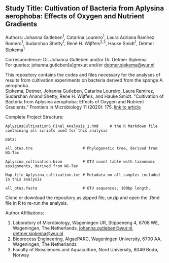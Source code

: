 

Study Title: Cultivation of Bacteria from Aplysina aerophoba: Effects of Oxygen and Nutrient Gradients
----------------------------------------------------------------------------------
Authors: Johanna Gutleben<sup>1</sup>, Catarina Loureiro<sup>1</sup>, Laura Adriana Ramírez Romero<sup>1</sup>, Sudarshan Shetty<sup>1</sup>, René H. Wijffels<sup>2,3</sup>, Hauke Smidt<sup>1</sup>, Detmer Sipkema<sup>1</sup>  

Correspondence: Dr. Johanna Gutleben and/or Dr. Detmer Sipkema  
For queries: johanna.gutleben[a]gmx.at and/or detmer.sipkema@wur.nl  

This repository contains the codes and files necessary for the analyses of results from cultivation experiments on bacteria derived from the sponge A. aerophoba.   
Sipkema, Detmer, Johanna Gutleben, Catarina Loureiro, Laura Ramirez, Sudarshan Anand Shetty, Rene H. Wijffels, and Hauke Smidt. "Cultivation of Bacteria from Aplysina aerophoba: Effects of Oxygen and Nutrient Gradients." Frontiers in Microbiology 11 (2020): 175. [link to article](https://www.frontiersin.org/articles/10.3389/fmicb.2020.00175/abstract)  


Complete Project Structure: 

```
AplysinaCultivation6_Final_Analysis_1.Rmd     # the R Markdown file containing all scripts used for this analysis

Data: 

all_otus.tre                      # Phylogenetic tree, derived from NG-Tax 

Aplysina_cultivation.biom         # OTU count table with taxonomic assignments, derived from NG-Tax 

Map_file_Aplysina_cultivation.txt # Metadata on all samples included in this analysis

all_otus.fasta                    # OTU sequences, 100bp length. 

```
Clone or download the repository as zipped file, unzip and open the .Rmd file in R to re-run the analysis.  

Author Affiliations:
1.	Laboratory of Microbiology, Wageningen UR, Stippeneng 4, 6708 WE, Wageningen, The Netherlands, johanna.gutleben@wur.nl, detmer.sipkema@wur.nl
2.	Bioprocess Engineering, AlgaePARC, Wageningen University, 6700 AA, Wageningen, The Netherlands
3.	Faculty of Biosciences and Aquaculture, Nord University, 8049 Bodø, Norway
